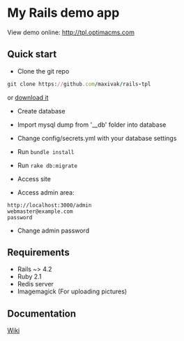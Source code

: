 ﻿# My Rails demo app

View demo online: http://tpl.optimacms.com

## Quick start

* Clone the git repo
```ruby
git clone https://github.com/maxivak/rails-tpl
```
or [download it](https://github.com/maxivak/rails-tpl/archive/master.zip)

* Create database
* Import mysql dump from '__db' folder into database
* Change config/secrets.yml with your database settings

* Run `bundle install`
* Run `rake db:migrate`

* Access site

* Access admin area:
```
http://localhost:3000/admin
webmaster@example.com
password
```

* Change admin password


## Requirements

* Rails ~> 4.2
* Ruby 2.1
* Redis server
* Imagemagick (For uploading pictures)




## Documentation
[Wiki](https://github.com/maxivak/rails-tpl/wiki)


